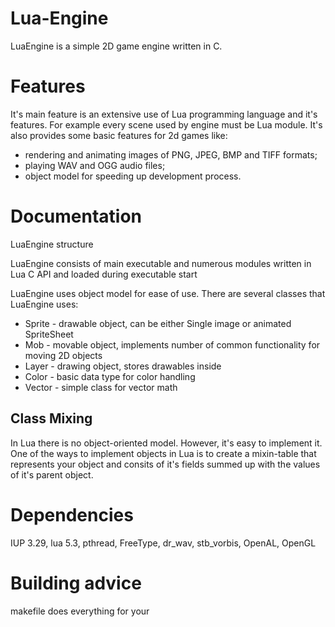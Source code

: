 # Lua-Engine

LuaEngine is a simple 2D game engine written in C. 

# Features

It's main feature is an extensive use of Lua programming language and it's features. 
For example every scene used by engine must be Lua module. 
It's also provides some basic features for 2d games like: 
* rendering and animating images of PNG, JPEG, BMP and TIFF formats; 
* playing WAV and OGG audio files; 
* object model for speeding up development process.


# Documentation

LuaEngine structure

LuaEngine consists of main executable and numerous modules written in Lua C API and loaded during executable start

LuaEngine uses object model for ease of use.
There are several classes that LuaEngine uses:
  * Sprite - drawable object, can be either Single image or animated SpriteSheet
  * Mob - movable object, implements number of common functionality for moving 2D objects
  * Layer - drawing object, stores drawables inside
  * Color - basic data type for color handling
  * Vector - simple class for vector math

## Class Mixing
  In Lua there is no object-oriented model. However, it's easy to implement it. One of the ways to implement objects in 
  Lua is to create a mixin-table that represents your object and consits of it's fields summed up with the values of it's
  parent object.

# Dependencies

IUP 3.29, 
lua 5.3,
pthread,
FreeType,
dr_wav,
stb_vorbis,
OpenAL,
OpenGL


# Building advice 

makefile does everything for your
